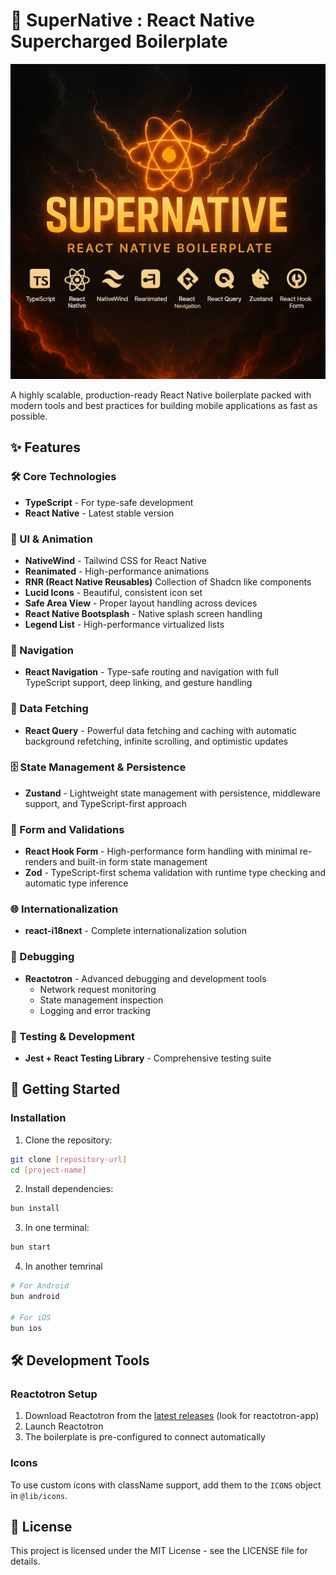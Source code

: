 # 🚀 SuperNative : React Native Supercharged Boilerplate

![SuperNative Banner](assets/images/readme_banner.png)

A highly scalable, production-ready React Native boilerplate packed with modern tools and best practices for building mobile applications as fast as possible.

## ✨ Features

### 🛠 Core Technologies
- **TypeScript** - For type-safe development
- **React Native** - Latest stable version

### 🎨 UI & Animation
- **NativeWind** - Tailwind CSS for React Native
- **Reanimated** - High-performance animations
- **RNR (React Native Reusables)** Collection of Shadcn like components 
- **Lucid Icons** - Beautiful, consistent icon set
- **Safe Area View** - Proper layout handling across devices
- **React Native Bootsplash** - Native splash screen handling
- **Legend List** - High-performance virtualized lists

### 🧭 Navigation
- **React Navigation** - Type-safe routing and navigation with full TypeScript support, deep linking, and gesture handling

### 📡 Data Fetching 
- **React Query** - Powerful data fetching and caching with automatic background refetching, infinite scrolling, and optimistic updates

### 🗄️ State Management & Persistence
- **Zustand** - Lightweight state management with persistence, middleware support, and TypeScript-first approach

### 📝 Form and Validations
- **React Hook Form** - High-performance form handling with minimal re-renders and built-in form state management
- **Zod** - TypeScript-first schema validation with runtime type checking and automatic type inference

### 🌐 Internationalization
- **react-i18next** - Complete internationalization solution

### 🐛 Debugging
- **Reactotron** - Advanced debugging and development tools
    - Network request monitoring
    - State management inspection
    - Logging and error tracking

### 🧪 Testing & Development
- **Jest + React Testing Library** - Comprehensive testing suite

## 🚀 Getting Started

### Installation

1. Clone the repository:
```bash
git clone [repository-url]
cd [project-name]
```

2. Install dependencies:
```bash
bun install
```

3. In one terminal:
```bash
bun start
```

4. In another temrinal
```bash
# For Android
bun android

# For iOS
bun ios
```

## 🛠 Development Tools

### Reactotron Setup
1. Download Reactotron from the [latest releases](https://github.com/infinitered/reactotron/releases) (look for reactotron-app)
2. Launch Reactotron
3. The boilerplate is pre-configured to connect automatically

### Icons 
To use custom icons with className support, add them to the `ICONS` object in `@lib/icons`.


## 📝 License
This project is licensed under the MIT License - see the LICENSE file for details.

